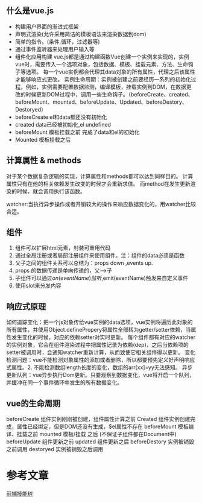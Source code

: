 
## 什么是vue.js
* 构建用户界面的渐进式框架
* 声明式渲染(允许采用简洁的模板语法来渲染数据到dom)
* 简单的指令。(条件,循环，过滤器等)
* 通过事件监听器来处理用户输入等
* 组件化应用构建
vue.js都是通过构建函数Vue创建一个实例来实现的，实例vue时，需要传入一个选项对象，包括数据、模板、挂载元素、方法、生命钩子等选项。
每一个vue实例都会代理其data对象的所有属性，代理之后该属性才能够响应式更改。
实例生命周期：实例被创建之前要经历一系列的初始化过程，例如，实例需要配置数据监测，编译模板，挂载实例到DOM，在数据更改的时候更新DOM过程中，调用一些生命钩子。（beforeCreate、created、beforeMount、mounted、beforeUpdate、Updated、beforeDestory、Destoryed）
* beforeCreate el和data都还没有初始化
* created data已经被初始化,el undefined
* beforeMount 模板挂载之前 完成了data和el的初始化
* Mounted 模板挂载之后

## 计算属性 & methods
对于某个数据复杂逻辑的实现，计算属性和methods都可以达到同样目的。
计算属性只有在他的相关依赖发生改变的时候才会重新求值。
而method在发生更新渲染的时候，就会调用执行该函数。

watcher:当执行异步操作或者开销较大的操作来响应数据变化的，用watcher比较合适。

## 组件
1. 组件可以扩展html元素，封装可重用代码
2. 通过全局注册或者局部注册组件来使用组件。注：组件的data必须是函数
3. 父子之间的组件关系可以总结为：props down ,events up.
4. props 的数据传递是单向传递的，父-->子
5. 子组件可以通过$on(eventName)监听,$emit(eventName)触发来自定义事件
6. 使用slot来分发内容

## 响应式原理
如何追踪变化：把一个js对象传给vue实例的data选项，vue实例将遍历此对象的所有属性，并使用Object.definePropery将属性全部转为getter/setter依赖，当属性发生变化的时候，对应的依赖setter对实时更新。
每个组件都有对应的watcher的实例对象，它会在组件渲染过程中把属性记录为依赖(dep)，之后当依赖项的setter被调用时，会通知watcher重新计算，从而致使它相关组件得以更新。
变化检测问题：vue不能检测对象属性的添加或者删除，所以都要预先定义好声明响应式属性。2. 不能检测数组length长度的变化，数组的arr[xx]=yy无法感知。
异步更新队列：vue异步执行Dom更新。只要观察到数据变化，vue将开启一个队列，并缓冲在同一个事件循环中发生的所有数据变化。


## vue的生命周期
beforeCreate 组件实例刚刚被创建，组件属性计算之前
Created 组件实例创建完成，属性已经绑定，但是DOM还没有生成，$el属性不存在
beforeMount 模板编译、挂载之前
mounted 模板/挂载 之后  (不保证子组件都在Document中)
beforeUpdate 组件更新之前
updated 组件更新之后
beforeDestory 实例被销毁之前调用
destoryed 实例被销毁之后调用



# 参考文章
[前端技能树](https://github.com/suibobuzhuliu/blog)


